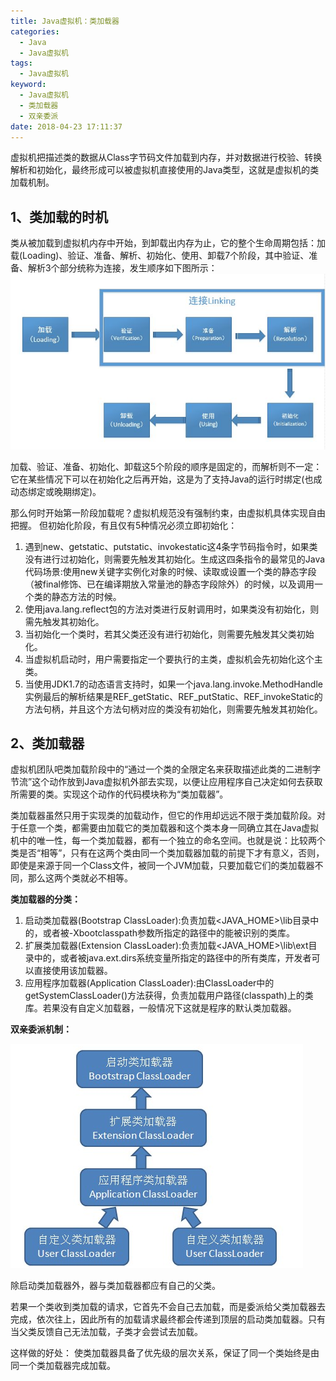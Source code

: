 ```yaml
---
title: Java虚拟机：类加载器
categories:
  - Java
  - Java虚拟机
tags:
  - Java虚拟机
keyword:
  - Java虚拟机
  - 类加载器
  - 双亲委派
date: 2018-04-23 17:11:37
---
```


虚拟机把描述类的数据从Class字节码文件加载到内存，并对数据进行校验、转换解析和初始化，最终形成可以被虚拟机直接使用的Java类型，这就是虚拟机的类加载机制。

<!--more-->

## 1、类加载的时机

类从被加载到虚拟机内存中开始，到卸载出内存为止，它的整个生命周期包括：加载(Loading)、验证、准备、解析、初始化、使用、卸载7个阶段，其中验证、准备、解析3个部分统称为连接，发生顺序如下图所示：
![类的生命周期][1]

加载、验证、准备、初始化、卸载这5个阶段的顺序是固定的，而解析则不一定：它在某些情况下可以在初始化之后再开始，这是为了支持Java的运行时绑定(也成动态绑定或晚期绑定)。

那么何时开始第一阶段加载呢？虚拟机规范没有强制约束，由虚拟机具体实现自由把握。
但初始化阶段，有且仅有5种情况必须立即初始化：

 1. 遇到new、getstatic、putstatic、invokestatic这4条字节码指令时，如果类没有进行过初始化，则需要先触发其初始化。生成这四条指令的最常见的Java代码场景:使用new关键字实例化对象的时候、读取或设置一个类的静态字段（被final修饰、已在编译期放入常量池的静态字段除外）的时候，以及调用一个类的静态方法的时候。
 2. 使用java.lang.reflect包的方法对类进行反射调用时，如果类没有初始化，则需先触发其初始化。
 3. 当初始化一个类时，若其父类还没有进行初始化，则需要先触发其父类初始化。
 4. 当虚拟机启动时，用户需要指定一个要执行的主类，虚拟机会先初始化这个主类。
 5. 当使用JDK1.7的动态语言支持时，如果一个java.lang.invoke.MethodHandle实例最后的解析结果是REF_getStatic、REF_putStatic、REF_invokeStatic的方法句柄，并且这个方法句柄对应的类没有初始化，则需要先触发其初始化。

## 2、类加载器

虚拟机团队吧类加载阶段中的“通过一个类的全限定名来获取描述此类的二进制字节流”这个动作放到Java虚拟机外部去实现，以便让应用程序自己决定如何去获取所需要的类。实现这个动作的代码模块称为“类加载器”。

类加载器虽然只用于实现类的加载动作，但它的作用却远远不限于类加载阶段。对于任意一个类，都需要由加载它的类加载器和这个类本身一同确立其在Java虚拟机中的唯一性，每一个类加载器，都有一个独立的命名空间。也就是说：比较两个类是否“相等”，只有在这两个类由同一个类加载器加载的前提下才有意义，否则，即使是来源于同一个Class文件，被同一个JVM加载，只要加载它们的类加载器不同，那么这两个类就必不相等。


**类加载器的分类：**

 1. 启动类加载器(Bootstrap ClassLoader):负责加载<JAVA_HOME>\lib目录中的，或者被-Xbootclasspath参数所指定的路径中的能被识别的类库。
 2. 扩展类加载器(Extension ClassLoader):负责加载<JAVA_HOME>\lib\ext目录中的，或者被java.ext.dirs系统变量所指定的路径中的所有类库，开发者可以直接使用该加载器。
 3. 应用程序加载器(Application ClassLoader):由ClassLoader中的getSystemClassLoader()方法获得，负责加载用户路径(classpath)上的类库。若果没有自定义加载器，一般情况下这就是程序的默认类加载器。


**双亲委派机制：**

 ![此处输入图片的描述][2]
  
除启动类加载器外，器与类加载器都应有自己的父类。

若果一个类收到类加载的请求，它首先不会自己去加载，而是委派给父类加载器去完成，依次往上，因此所有的加载请求最终都会传递到顶层的启动类加载器。只有当父类反馈自己无法加载，子类才会尝试去加载。

这样做的好处：
    使类加载器具备了优先级的层次关系，保证了同一个类始终是由同一个类加载器完成加载。

  [1]: https://raw.githubusercontent.com/kevinXiao2016/kevinXiao2016.github.io/hexo/imageStorage/JVM/ClassLife.jpg
  [2]: https://raw.githubusercontent.com/kevinXiao2016/kevinXiao2016.github.io/hexo/imageStorage/JVM/ParentsDelegationModel.jpg